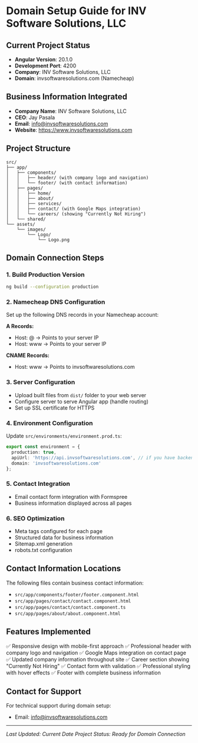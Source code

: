 # Domain Setup Guide for INV Software Solutions, LLC

## Current Project Status

- **Angular Version**: 20.1.0
- **Development Port**: 4200
- **Company**: INV Software Solutions, LLC
- **Domain**: invsoftwaresolutions.com (Namecheap)

## Business Information Integrated

- **Company Name**: INV Software Solutions, LLC
- **CEO**: Jay Pasala
- **Email**: <info@invsoftwaresolutions.com>
- **Website**: <https://www.invsoftwaresolutions.com>

## Project Structure

```text
src/
├── app/
│   ├── components/
│   │   ├── header/ (with company logo and navigation)
│   │   └── footer/ (with contact information)
│   ├── pages/
│   │   ├── home/
│   │   ├── about/
│   │   ├── services/
│   │   ├── contact/ (with Google Maps integration)
│   │   └── careers/ (showing "Currently Not Hiring")
│   └── shared/
└── assets/
    └── images/
        └── Logo/
            └── Logo.png
```

## Domain Connection Steps

### 1. Build Production Version

```bash
ng build --configuration production
```

### 2. Namecheap DNS Configuration

Set up the following DNS records in your Namecheap account:

**A Records:**

- Host: @ → Points to your server IP
- Host: www → Points to your server IP

**CNAME Records:**

- Host: www → Points to invsoftwaresolutions.com

### 3. Server Configuration

- Upload built files from `dist/` folder to your web server
- Configure server to serve Angular app (handle routing)
- Set up SSL certificate for HTTPS

### 4. Environment Configuration

Update `src/environments/environment.prod.ts`:

```typescript
export const environment = {
  production: true,
  apiUrl: 'https://api.invsoftwaresolutions.com', // if you have backend
  domain: 'invsoftwaresolutions.com'
};
```

### 5. Contact Integration

- Email contact form integration with Formspree
- Business information displayed across all pages

### 6. SEO Optimization

- Meta tags configured for each page
- Structured data for business information
- Sitemap.xml generation
- robots.txt configuration

## Contact Information Locations

The following files contain business contact information:

- `src/app/components/footer/footer.component.html`
- `src/app/pages/contact/contact.component.html`
- `src/app/pages/contact/contact.component.ts`
- `src/app/pages/about/about.component.html`

## Features Implemented

✅ Responsive design with mobile-first approach
✅ Professional header with company logo and navigation
✅ Google Maps integration on contact page
✅ Updated company information throughout site
✅ Career section showing "Currently Not Hiring"
✅ Contact form with validation
✅ Professional styling with hover effects
✅ Footer with complete business information

## Contact for Support

For technical support during domain setup:

- Email: <info@invsoftwaresolutions.com>

---
*Last Updated: Current Date*
*Project Status: Ready for Domain Connection*
